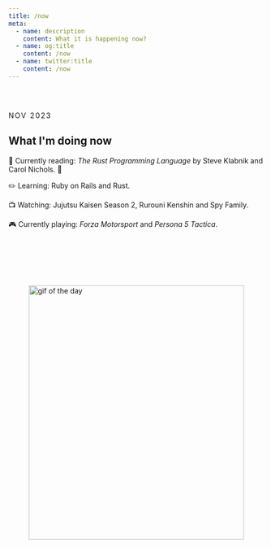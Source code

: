 ```yaml
---
title: /now
meta:
  - name: description
    content: What it is happening now?
  - name: og:title
    content: /now
  - name: twitter:title
    content: /now
---
```


<article class="article">

<time class="time">NOV 2023</time>

# What I'm doing now

📖 Currently reading: <em>The Rust Programming Language</em> by Steve Klabnik and Carol Nichols. 🦀

✏️ Learning: Ruby on Rails and Rust.

📺 Watching: Jujutsu Kaisen Season 2, Rurouni Kenshin and Spy Family.

🎮 Currently playing: <em>Forza Motorsport</em> and <em>Persona 5 Tactica</em>.

</article>
<figure>
  <img src="https://media.giphy.com/media/g0OT8JBFRc8SY/giphy.gif" alt="gif of the day" />
  <!-- <figcaption>(gif from @)</figcaption> -->
</figure>

<style scoped>
:global(#app) {
  min-height: 100vh;
  display: flex;
  flex-direction: column;
  justify-content: space-between;
}

.prose {
  display: flex;
  flex-flow: row wrap;
  gap: 3rem;
  justify-content: center;
  align-items: center;

  width: calc(100% - 2rem);
  margin-left: auto;
  margin-right: auto;
}

.article {
  padding: 2rem 0;
}

.time {
  text-transform: uppercase;
  font-size: var(--text-base);
  letter-spacing: 2px;
  font-family: var(--font-mono);
  color: var(--color-gray-200);
}

.header-anchor {
  opacity: 0;
  position: absolute;
  top: 2px;
  left: -40px;
  transition: opacity 500ms ease-out;
  min-width: 30px;
  min-height: 30px;
}

img {
  object-fit: contain;
  width: min(500px, 100%);
}

figure {
  padding-top: calc(2rem + 1em)
}

figcaption {
  font-style: italic;
  color: var(--color-silver);
}
</style>

